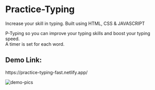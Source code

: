 # Practice-Typing
Increase your skill in typing.
Built using HTML, CSS & JAVASCRIPT </br>

P-Typing so you can improve your typing skills and boost your typing speed. </br>
A timer is set for each word.

<h2>Demo Link:</h2> https://practice-typing-fast.netlify.app/



![demo-pics](https://user-images.githubusercontent.com/108338208/218339644-1d35103d-fd4d-4dcf-9ecf-3bed3fa4754d.png)
